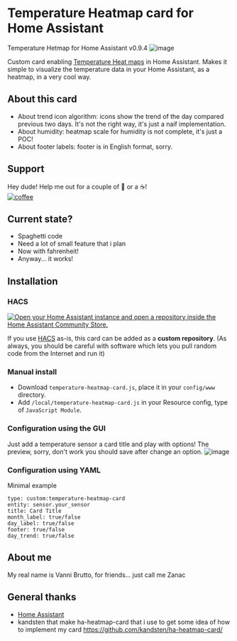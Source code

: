 # Temperature Heatmap card for Home Assistant
Temperature Hetmap for Home Assistant v0.9.4
![image](https://github.com/zanac/temperature-heatmap-card/assets/21194919/b0ea847c-fb91-4f28-84d0-d468e89a7af5)


Custom card enabling [Temperature Heat maps](https://en.wikipedia.org/wiki/Heat_map) in Home Assistant. Makes it simple to visualize the temperature data in your Home Assistant, as a heatmap, in a very cool way.

## About this card
  * About trend icon algorithm: icons show the trend of the day compared previous two days. It's not the right way, it's just a naif implementation.
  * About humidity: heatmap scale for humidity is not complete, it's just a POC!
  * About footer labels: footer is in English format, sorry.

## Support
Hey dude! Help me out for a couple of :beers: or a :coffee:!<br/>
[![coffee](https://www.buymeacoffee.com/assets/img/custom_images/black_img.png)](https://bmc.link/zanac)

## Current state?
* Spaghetti code
* Need a lot of small feature that i plan
* Now with fahrenheit!
* Anyway... it works!

## Installation
### HACS
[![Open your Home Assistant instance and open a repository inside the Home Assistant Community Store.](https://my.home-assistant.io/badges/hacs_repository.svg)](https://my.home-assistant.io/redirect/hacs_repository/?owner=zanac&repository=temperature-heatmap-card&category=Lovelace)

If you use [HACS](https://hacs.xyz) as-is, this card can be added as a **custom repository**.
(As always, you should be careful with software which lets you pull random code from the Internet and run it)


### Manual install
  * Download `temperature-heatmap-card.js`, place it in your `config/www` directory.
  * Add `/local/temperature-heatmap-card.js` in your Resource config, type of `JavaScript Module`.

### Configuration using the GUI
Just add a temperature sensor a card title and play with options! The preview, sorry, don't work you should save after change an option.
![image](https://github.com/zanac/temperature-heatmap-card/assets/21194919/73afea00-83a2-45aa-bb72-2da965f30a29)


### Configuration using YAML
Minimal example
```
type: custom:temperature-heatmap-card
entity: sensor.your_sensor
title: Card Title
month_label: true/false
day_label: true/false
footer: true/false
day_trend: true/false
```

## About me
My real name is Vanni Brutto, for friends... just call me Zanac

## General thanks
* [Home Assistant](https://www.home-assistant.io/)
* kandsten that make ha-heatmap-card that i use to get some idea of how to implement my card https://github.com/kandsten/ha-heatmap-card/
